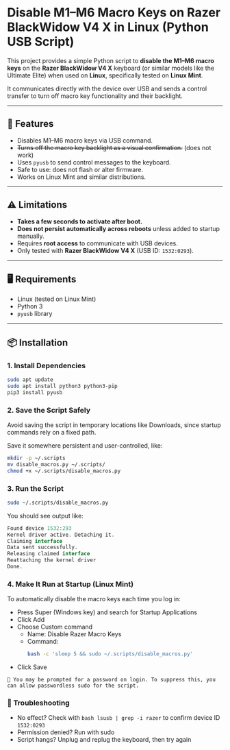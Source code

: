 # Disable M1–M6 Macro Keys on Razer BlackWidow V4 X in Linux (Python USB Script)

This project provides a simple Python script to **disable the M1–M6 macro keys** on the **Razer BlackWidow V4 X** keyboard (or similar models like the Ultimate Elite) when used on **Linux**, specifically tested on **Linux Mint**.

It communicates directly with the device over USB and sends a control transfer to turn off macro key functionality and their backlight.

---

## 🔧 Features

- Disables M1–M6 macro keys via USB command.
- ~~Turns off the macro key backlight as a visual confirmation.~~ (does not work)
- Uses `pyusb` to send control messages to the keyboard.
- Safe to use: does not flash or alter firmware.
- Works on Linux Mint and similar distributions.

---

## ⚠️ Limitations

- **Takes a few seconds to activate after boot.**
- **Does not persist automatically across reboots** unless added to startup manually.
- Requires **root access** to communicate with USB devices.
- Only tested with **Razer BlackWidow V4 X** (USB ID: `1532:0293`).

---

## 🖥 Requirements

- Linux (tested on Linux Mint)
- Python 3
- `pyusb` library

---

## 📦 Installation

### 1. Install Dependencies

```bash
sudo apt update
sudo apt install python3 python3-pip
pip3 install pyusb
```

### 2. Save the Script Safely
Avoid saving the script in temporary locations like Downloads, since startup commands rely on a fixed path.

Save it somewhere persistent and user-controlled, like:
```bash
mkdir -p ~/.scripts
mv disable_macros.py ~/.scripts/
chmod +x ~/.scripts/disable_macros.py
```

### 3. Run the Script 
```bash
sudo ~/.scripts/disable_macros.py
```

You should see output like:
```kotlin
Found device 1532:293
Kernel driver active. Detaching it.
Claiming interface
Data sent successfully.
Releasing claimed interface
Reattaching the kernel driver
Done.
```

### 4. Make It Run at Startup (Linux Mint)
To automatically disable the macro keys each time you log in:

- Press Super (Windows key) and search for Startup Applications
- Click Add
- Choose Custom command
  - Name: Disable Razer Macro Keys
  - Command:
    ```bash
    bash -c 'sleep 5 && sudo ~/.scripts/disable_macros.py'
    ```
- Click Save
  
`
🔐 You may be prompted for a password on login. To suppress this, you can allow passwordless sudo for the script.
`

### 🧪 Troubleshooting

- No effect? Check with `bash lsusb | grep -i razer` to confirm device ID `1532:0293`
- Permission denied? Run with sudo
- Script hangs? Unplug and replug the keyboard, then try again
